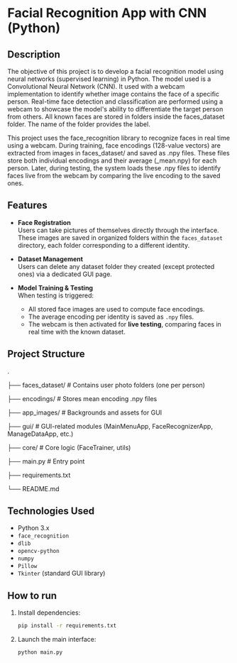 #  Facial Recognition App with CNN (Python)

## Description 

The objective of this project is to develop a facial recognition model using neural networks (supervised learning) in Python. The model used is a Convolutional Neural Network (CNN). It used with a webcam implementation to identify whether image contains the face of a specific person. Real-time face detection and classification are performed using a webcam to showcase the model's ability to differentiate the target person from others. All known faces are stored in folders inside the faces_dataset folder. The name of the folder provides the label.

This project uses the face_recognition library to recognize faces in real time using a webcam. During training, face encodings (128-value vectors) are extracted from images in faces_dataset/ and saved as .npy files. These files store both individual encodings and their average (_mean.npy) for each person. Later, during testing, the system loads these .npy files to identify faces live from the webcam by comparing the live encoding to the saved ones.

## Features 

- **Face Registration**  
  Users can take pictures of themselves directly through the interface. These images are saved in organized folders within the `faces_dataset` directory, each folder corresponding to a different identity.

- **Dataset Management**  
  Users can delete any dataset folder they created (except protected ones) via a dedicated GUI page.

- **Model Training & Testing**  
  When testing is triggered:
  - All stored face images are used to compute face encodings.
  - The average encoding per identity is saved as `.npy` files.
  - The webcam is then activated for **live testing**, comparing faces in real time with the known dataset.


## Project Structure
.

├── faces_dataset/           # Contains user photo folders (one per person)

├── encodings/               # Stores mean encoding .npy files

├── app_images/              # Backgrounds and assets for GUI

├── gui/                     # GUI-related modules (MainMenuApp, FaceRecognizerApp, ManageDataApp, etc.)

├── core/                    # Core logic (FaceTrainer, utils)

├── main.py                  # Entry point

├── requirements.txt

└── README.md

## Technologies Used 
- Python 3.x
- `face_recognition`
- `dlib`
- `opencv-python`
- `numpy`
- `Pillow`
- `Tkinter` (standard GUI library)

## How to run 
1. Install dependencies: 
   ```bash
   pip install -r requirements.txt

2. Launch the main interface: 
    ```bash
    python main.py 
